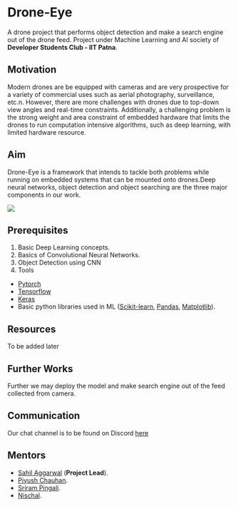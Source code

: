 # Drone-Eye
A drone project that performs object detection and make a search engine out of the drone feed.  Project under Machine Learning and AI society of **Developer Students Club - IIT Patna**.

## Motivation
Modern drones are be equipped with cameras and are very prospective for a variety of commercial uses such as aerial photography, surveillance, etc.n. However, there are more challenges with drones due to top-down view angles and real-time constraints. Additionally, a challenging problem is the strong weight and area constraint of embedded hardware that limits the drones to run computation intensive algorithms, such as deep learning, with limited hardware resource.

## Aim
Drone-Eye is a framework that intends to tackle both problems while running on embedded systems that can be mounted onto drones.Deep neural networks, object detection and object searching are the three major components in our work.

![](bloggif.gif)

## Prerequisites
1. Basic Deep Learning concepts.
2. Basics of Convolutional Neural Networks.
3. Object Detection using CNN
4. Tools
* [Pytorch](https://pytorch.org)
* [Tensorflow](https://www.tensorflow.org/)
* [Keras](https://keras.io/)
* Basic python libraries used in ML ([Scikit-learn](https://scikit-learn.org/), [Pandas](https://pandas.pydata.org/), [Matplotlib](https://matplotlib.org/)).

## Resources
To be added later

## Further Works
Further we may deploy the model and make search engine out of the feed collected from camera.

## Communication
Our chat channel is to be found on Discord [here](https://discordapp.com/channels/544501728498810880/591531461291671563)

## Mentors
* [Sahil Aggarwal](https://github.com/sahilee26) (**Project Lead**).
* [Piyush Chauhan](https://github.com/piyushchauhan).
* [Sriram Pingali](https://github.com/).
* [Nischal](https://github.com/).



